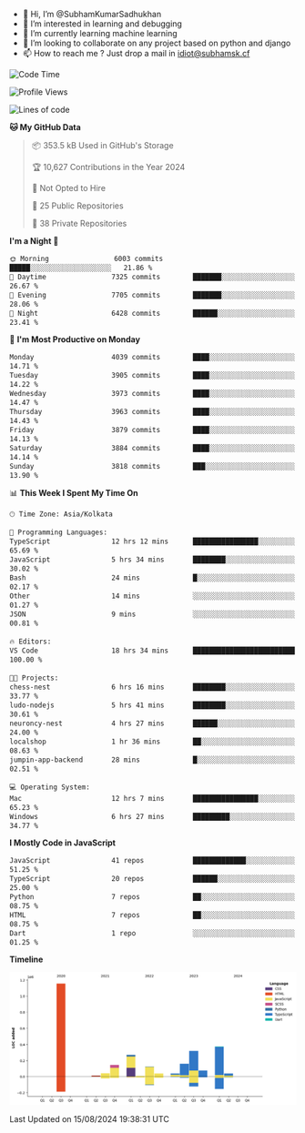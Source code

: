 - 👋 Hi, I’m @SubhamKumarSadhukhan
- 👀 I’m interested in learning and debugging
- 🌱 I’m currently learning machine learning
- 💞️ I’m looking to collaborate on any project based on python and django
- 📫 How to reach me ?
      Just drop a mail in idiot@subhamsk.cf

<!---
SubhamKumarSadhukhan/SubhamKumarSadhukhan is a ✨ special ✨ repository because its `README.md` (this file) appears on your GitHub profile.
You can click the Preview link to take a look at your changes.
--->


<!--START_SECTION:waka-->
![Code Time](http://img.shields.io/badge/Code%20Time-2%2C408%20hrs%207%20mins-blue)

![Profile Views](http://img.shields.io/badge/Profile%20Views-1-blue)

![Lines of code](https://img.shields.io/badge/From%20Hello%20World%20I%27ve%20Written-2.8%20million%20lines%20of%20code-blue)

**🐱 My GitHub Data** 

> 📦 353.5 kB Used in GitHub's Storage 
 > 
> 🏆 10,627 Contributions in the Year 2024
 > 
> 🚫 Not Opted to Hire
 > 
> 📜 25 Public Repositories 
 > 
> 🔑 38 Private Repositories 
 > 
**I'm a Night 🦉** 

```text
🌞 Morning                6003 commits        █████░░░░░░░░░░░░░░░░░░░░   21.86 % 
🌆 Daytime                7325 commits        ███████░░░░░░░░░░░░░░░░░░   26.67 % 
🌃 Evening                7705 commits        ███████░░░░░░░░░░░░░░░░░░   28.06 % 
🌙 Night                  6428 commits        ██████░░░░░░░░░░░░░░░░░░░   23.41 % 
```
📅 **I'm Most Productive on Monday** 

```text
Monday                   4039 commits        ████░░░░░░░░░░░░░░░░░░░░░   14.71 % 
Tuesday                  3905 commits        ████░░░░░░░░░░░░░░░░░░░░░   14.22 % 
Wednesday                3973 commits        ████░░░░░░░░░░░░░░░░░░░░░   14.47 % 
Thursday                 3963 commits        ████░░░░░░░░░░░░░░░░░░░░░   14.43 % 
Friday                   3879 commits        ████░░░░░░░░░░░░░░░░░░░░░   14.13 % 
Saturday                 3884 commits        ████░░░░░░░░░░░░░░░░░░░░░   14.14 % 
Sunday                   3818 commits        ███░░░░░░░░░░░░░░░░░░░░░░   13.90 % 
```


📊 **This Week I Spent My Time On** 

```text
🕑︎ Time Zone: Asia/Kolkata

💬 Programming Languages: 
TypeScript               12 hrs 12 mins      ████████████████░░░░░░░░░   65.69 % 
JavaScript               5 hrs 34 mins       ████████░░░░░░░░░░░░░░░░░   30.02 % 
Bash                     24 mins             █░░░░░░░░░░░░░░░░░░░░░░░░   02.17 % 
Other                    14 mins             ░░░░░░░░░░░░░░░░░░░░░░░░░   01.27 % 
JSON                     9 mins              ░░░░░░░░░░░░░░░░░░░░░░░░░   00.81 % 

🔥 Editors: 
VS Code                  18 hrs 34 mins      █████████████████████████   100.00 % 

🐱‍💻 Projects: 
chess-nest               6 hrs 16 mins       ████████░░░░░░░░░░░░░░░░░   33.77 % 
ludo-nodejs              5 hrs 41 mins       ████████░░░░░░░░░░░░░░░░░   30.61 % 
neuroncy-nest            4 hrs 27 mins       ██████░░░░░░░░░░░░░░░░░░░   24.00 % 
localshop                1 hr 36 mins        ██░░░░░░░░░░░░░░░░░░░░░░░   08.63 % 
jumpin-app-backend       28 mins             █░░░░░░░░░░░░░░░░░░░░░░░░   02.51 % 

💻 Operating System: 
Mac                      12 hrs 7 mins       ████████████████░░░░░░░░░   65.23 % 
Windows                  6 hrs 27 mins       █████████░░░░░░░░░░░░░░░░   34.77 % 
```

**I Mostly Code in JavaScript** 

```text
JavaScript               41 repos            █████████████░░░░░░░░░░░░   51.25 % 
TypeScript               20 repos            ██████░░░░░░░░░░░░░░░░░░░   25.00 % 
Python                   7 repos             ██░░░░░░░░░░░░░░░░░░░░░░░   08.75 % 
HTML                     7 repos             ██░░░░░░░░░░░░░░░░░░░░░░░   08.75 % 
Dart                     1 repo              ░░░░░░░░░░░░░░░░░░░░░░░░░   01.25 % 
```



**Timeline**

![Lines of Code chart](https://raw.githubusercontent.com/SubhamKumarSadhukhan/SubhamKumarSadhukhan/main/assets/bar_graph.png)


 Last Updated on 15/08/2024 19:38:31 UTC
<!--END_SECTION:waka-->
